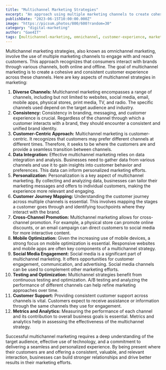 ```yaml
---
title: "Multichannel Marketing Strategies"
excerpt: "An approach using multiple marketing channels to create cohesive customer experiences through consistency, personalization and data integration across online and offline touchpoints."
publishDate: "2023-06-15T10:00:00.000Z"
image: "https://picsum.photos/800/600?random=30"
category: "digital-marketing"
author: "Gae4IT"
tags: [multichannel-marketing, omnichannel, customer-experience, marketing-strategy, personalization, data-integration]
---
```


Multichannel marketing strategies, also known as omnichannel marketing, involve the use of multiple marketing channels to engage with and reach customers. This approach recognizes that consumers interact with brands through various channels, both online and offline. The goal of multichannel marketing is to create a cohesive and consistent customer experience across these channels. Here are key aspects of multichannel strategies in marketing:

1. **Diverse Channels:** Multichannel marketing encompasses a range of channels, including but not limited to websites, social media, email, mobile apps, physical stores, print media, TV, and radio. The specific channels used depend on the target audience and industry.
2. **Consistency:** Consistency in branding, messaging, and customer experience is crucial. Regardless of the channel through which a customer interacts with a brand, they should encounter a consistent and unified brand identity.
3. **Customer-Centric Approach:** Multichannel marketing is customer-centric. It recognizes that customers may prefer different channels at different times. Therefore, it seeks to be where the customers are and provide a seamless transition between channels.
4. **Data Integration:** Effective multichannel marketing relies on data integration and analysis. Businesses need to gather data from various channels and use it to gain insights into customer behavior and preferences. This data can inform personalized marketing efforts.
5. **Personalization:** Personalization is a key aspect of multichannel marketing. By collecting and analyzing data, businesses can tailor their marketing messages and offers to individual customers, making the experience more relevant and engaging.
6. **Customer Journey Mapping:** Understanding the customer journey across multiple channels is essential. This involves mapping the stages a customer goes through and identifying touchpoints where they interact with the brand.
7. **Cross-Channel Promotion:** Multichannel marketing allows for cross-channel promotion. For example, a physical store can promote online discounts, or an email campaign can direct customers to social media for more interactive content.
8. **Mobile Optimization:** Given the increasing use of mobile devices, a strong focus on mobile optimization is essential. Responsive websites and mobile apps are often key components of a multichannel strategy.
9. **Social Media Engagement:** Social media is a significant part of multichannel marketing. It offers opportunities for customer engagement, communication, and advertising. Social media channels can be used to complement other marketing efforts.
10. **Testing and Optimization:** Multichannel strategies benefit from continuous testing and optimization. A/B testing and analyzing the performance of different channels can help refine marketing approaches over time.
11. **Customer Support:** Providing consistent customer support across channels is vital. Customers expect to receive assistance or information through the same channels they use for engagement.
12. **Metrics and Analytics:** Measuring the performance of each channel and its contribution to overall business goals is essential. Metrics and analytics help in assessing the effectiveness of the multichannel strategy.

Successful multichannel marketing requires a deep understanding of the target audience, effective use of technology, and a commitment to delivering a seamless and personalized experience. By being present where their customers are and offering a consistent, valuable, and relevant interaction, businesses can build stronger relationships and drive better results in their marketing efforts.